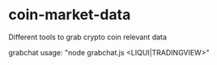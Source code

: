 # coin-market-data
Different tools to grab crypto coin relevant data

grabchat usage: "node grabchat.js <LIQUI|TRADINGVIEW>"
